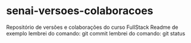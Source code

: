 # senai-versoes-colaboracoes
Repositório de versões e colaborações do curso FullStack
Readme de exemplo
lembrei do comando: git commit
lembrei do comando: git status
